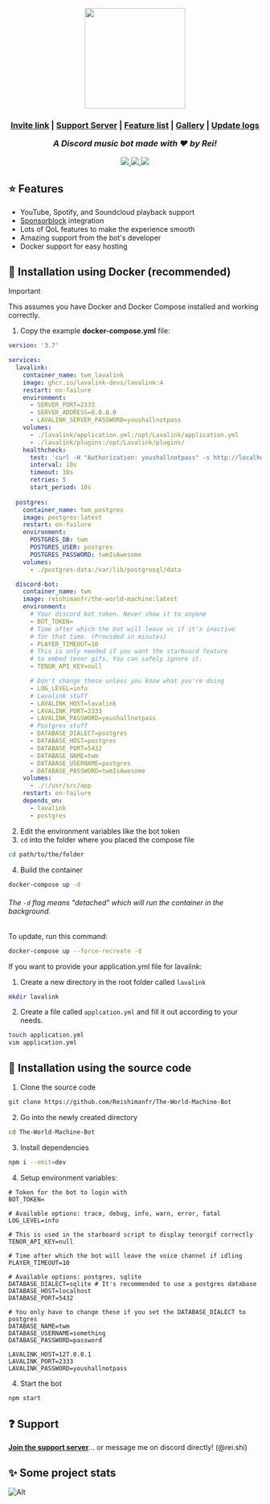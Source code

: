 <p align="center">
 <img width=200 height=200 src="https://github.com/Reishimanfr/TWM-bot/assets/92938606/de4f51a7-8499-4798-ad8c-dc78f5006cd0"</img>
</p>
<h3 align="center">
 <a href="https://discord.com/api/oauth2/authorize?client_id=1073607844265476158&permissions=3426368&scope=bot">Invite link</a> |
 <a href="https://discord.gg/9VyyCkMSFP">Support Server</a> |
 <a href="https://github.com/Reishimanfr/TWM-bot/wiki/Features">Feature list<a/> |
  <a href="https://github.com/Reishimanfr/TWM-bot/wiki/Gallery">Gallery</a> |
  <a href="https://github.com/Reishimanfr/The-World-Machine-Bot/wiki/Update-logs">Update logs</a>
 
<i>A Discord music bot made with ❤️ by Rei!</i><be>

<p align="center">
 <a href="https://nodejs.org/en/download/">
  <img src="https://img.shields.io/badge/Node.js-43853D?style=for-the-badge&logo=node.js&logoColor=white">
 </a>
 <a href="https://discord.js.org/#/">
  <img src="https://img.shields.io/badge/Discord.js-7289DA?style=for-the-badge&logo=discord&logoColor=white">
 </a>
 <a href="https://www.docker.com/">
  <img src="https://img.shields.io/badge/Docker-2496ED?style=for-the-badge&logo=docker&logoColor=white">
 </a>
</p>

## ⭐ Features
- YouTube, Spotify, and Soundcloud playback support
- [Sponsorblock](https://sponsor.ajay.app/) integration
- Lots of QoL features to make the experience smooth
- Amazing support from the bot's developer
- Docker support for easy hosting

## 🚀 Installation using Docker (recommended)
> [!IMPORTANT]
> This assumes you have Docker and Docker Compose installed and working correctly.

1. Copy the example **docker-compose.yml** file:
```yaml
version: '3.7'

services:
  lavalink:
    container_name: twm_lavalink
    image: ghcr.io/lavalink-devs/lavalink:4
    restart: on-failure
    environment:
      - SERVER_PORT=2333
      - SERVER_ADDRESS=0.0.0.0
      - LAVALINK_SERVER_PASSWORD=youshallnotpass
    volumes:
      - ./lavalink/application.yml:/opt/Lavalink/application.yml
      - ./lavalink/plugins:/opt/Lavalink/plugins/
    healthcheck:
      test: 'curl -H "Authorization: youshallnotpass" -s http://localhost:2333/version'
      interval: 10s
      timeout: 10s
      retries: 5
      start_period: 10s
    
  postgres:
    container_name: twm_postgres
    image: postgres:latest
    restart: on-failure
    environment:
      POSTGRES_DB: twm
      POSTGRES_USER: postgres
      POSTGRES_PASSWORD: twmIsAwesome
    volumes:
      - ./postgres-data:/var/lib/postgresql/data

  discord-bot:
    container_name: twm
    image: reishimanfr/the-world-machine:latest
    environment:
      # Your discord bot token. Never show it to anyone
      - BOT_TOKEN=
      # Time after which the bot will leave vc if it's inactive
      # for that time. (Provided in minutes)
      - PLAYER_TIMEOUT=10
      # This is only needed if you want the starboard feature
      # to embed tenor gifs. You can safely ignore it.
      - TENOR_API_KEY=null

      # Don't change these unless you know what you're doing
      - LOG_LEVEL=info      
      # Lavalink stuff
      - LAVALINK_HOST=lavalink
      - LAVALINK_PORT=2333
      - LAVALINK_PASSWORD=youshallnotpass
      # Postgres stuff
      - DATABASE_DIALECT=postgres
      - DATABASE_HOST=postgres
      - DATABASE_PORT=5432
      - DATABASE_NAME=twm
      - DATABASE_USERNAME=postgres
      - DATABASE_PASSWORD=twmIsAwesome
    volumes:
      - ./:/usr/src/app
    restart: on-failure
    depends_on:
      - lavalink
      - postgres
```
2. Edit the environment variables like the bot token
3. `cd` into the folder where you placed the compose file
```sh
cd path/to/the/folder
```
4. Build the container
```sh
docker-compose up -d
```
###### The `-d` flag means "detached" which will run the container in the background.

To update, run this command:
```sh
docker-compose up --force-recreate -d
```

If you want to provide your application.yml file for lavalink:
1. Create a new directory in the root folder called `lavalink`
```sh
mkdir lavalink
```
2. Create a file called `applcation.yml` and fill it out according to your needs.
```sh
touch application.yml
vim application.yml
```

## 🚀 Installation using the source code
1. Clone the source code<br>
```sh
git clone https://github.com/Reishimanfr/The-World-Machine-Bot
```
2. Go into the newly created directory
```sh
cd The-World-Machine-Bot
```
3. Install dependencies
```sh
npm i --omit=dev
```
4. Setup environment variables:
```env
# Token for the bot to login with
BOT_TOKEN=

# Available options: trace, debug, info, warn, error, fatal
LOG_LEVEL=info

# This is used in the starboard script to display tenorgif correctly
TENOR_API_KEY=null

# Time after which the bot will leave the voice channel if idling
PLAYER_TIMEOUT=10

# Available options: postgres, sqlite
DATABASE_DIALECT=sqlite # It's recommended to use a postgres database
DATABASE_HOST=localhost
DATABASE_PORT=5432

# You only have to change these if you set the DATABASE_DIALECT to postgres
DATABASE_NAME=twm
DATABASE_USERNAME=something
DATABASE_PASSWORD=password

LAVALINK_HOST=127.0.0.1
LAVALINK_PORT=2333
LAVALINK_PASSWORD=youshallnotpass
```
4. Start the bot
```sh
npm start
```

## ❓ Support
**[Join the support server](https://discord.gg/QGeraSWsan)**... or message me on discord directly! (@rei.shi)

## ✨ Some project stats
![Alt](https://repobeats.axiom.co/api/embed/1a10163858d87c76196a1510e496f5c5cfb6990e.svg "Repobeats analytics image")
